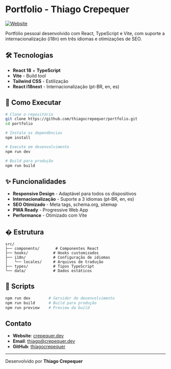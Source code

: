 # Portfolio - Thiago Crepequer

[![Website](https://img.shields.io/badge/Website-crepequer.dev-000000?style=for-the-badge&logo=vercel&logoColor=white)](https://crepequer.dev)

Portfólio pessoal desenvolvido com React, TypeScript e Vite, com suporte a internacionalização (i18n) em três idiomas e otimizações de SEO.

## 🛠️ Tecnologias

- **React 18** + **TypeScript**
- **Vite** - Build tool
- **Tailwind CSS** - Estilização
- **React i18next** - Internacionalização (pt-BR, en, es)

## 🚀 Como Executar

```bash
# Clone o repositório
git clone https://github.com/thiagocrepequer/portfolio.git
cd portfolio

# Instale as dependências
npm install

# Execute em desenvolvimento
npm run dev

# Build para produção
npm run build
```

## ✨ Funcionalidades

- **Responsive Design** - Adaptável para todos os dispositivos
- **Internacionalização** - Suporte a 3 idiomas (pt-BR, en, es)
- **SEO Otimizado** - Meta tags, schema.org, sitemap
- **PWA Ready** - Progressive Web App
- **Performance** - Otimizado com Vite

## � Estrutura

```
src/
├── components/       # Componentes React
├── hooks/           # Hooks customizados
├── i18n/            # Configuração de idiomas
│   └── locales/     # Arquivos de tradução
├── types/           # Tipos TypeScript
└── data/            # Dados estáticos
```

## 📄 Scripts

```bash
npm run dev        # Servidor de desenvolvimento
npm run build      # Build para produção
npm run preview    # Preview da build
```

##  Contato

- **Website**: [crepequer.dev](https://crepequer.dev)
- **Email**: thiago@crepequer.dev
- **GitHub**: [thiagocrepequer](https://github.com/thiagocrepequer)

---

Desenvolvido por **Thiago Crepequer**
